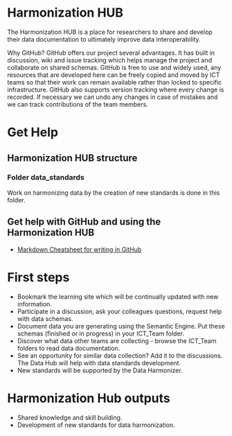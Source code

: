 # Harmonization HUB

The Harmonization HUB is a place for researchers to share and develop their data documentation to ultimately improve data interoperability.

Why GitHub?
GitHub offers our project several advantages. It has built in discussion, wiki and issue tracking which helps manage the project and collaborate on shared schemas. GitHub is free to use and widely used, any resources that are developed here can be freely copied and moved by ICT teams so that their work can remain available rather than locked to specific infrastructure. GitHub also supports version tracking where every change is recorded. If necessary we can undo any changes in case of mistakes and we can track contributions of the team members. 

# Get Help

## Harmonization HUB structure

###  Folder data_standards
Work on harmonizing data by the creation of new standards is done in this folder.

## Get help with GitHub and using the Harmonization HUB
* [Markdown Cheatsheet for writing in GitHub](https://github.com/adam-p/markdown-here/wiki/Markdown-Cheatsheet)

# First steps
* Bookmark the learning site which will be continually updated with new information.
* Participate in a discussion, ask your colleagues questions, request help with data schemas.
* Document data you are generating using the Semantic Engine. Put these schemas (finished or in progress) in your ICT_Team folder.
* Discover what data other teams are collecting - browse the ICT_Team folders to read data documentation.
* See an opportunity for similar data collection? Add it to the discussions. The Data Hub will help with data standards development.
* New standards will be supported by the Data Harmonizer.

# Harmonization Hub outputs

* Shared knowledge and skill building.
* Development of new standards for data harmonization.
